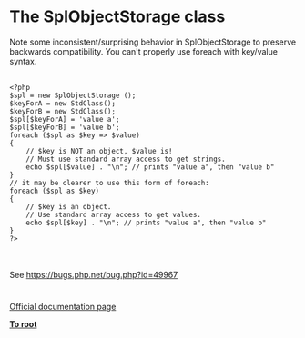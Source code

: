 # The SplObjectStorage class



Note some inconsistent/surprising behavior in SplObjectStorage to preserve backwards compatibility. You can&apos;t properly use foreach with key/value syntax.<br><br>

```
<?php
$spl = new SplObjectStorage ();
$keyForA = new StdClass();
$keyForB = new StdClass();
$spl[$keyForA] = 'value a';
$spl[$keyForB] = 'value b';
foreach ($spl as $key => $value)
{
    // $key is NOT an object, $value is!
    // Must use standard array access to get strings.
    echo $spl[$value] . "\n"; // prints "value a", then "value b"
}
// it may be clearer to use this form of foreach:
foreach ($spl as $key)
{
    // $key is an object.
    // Use standard array access to get values.
    echo $spl[$key] . "\n"; // prints "value a", then "value b"
}
?>
```
<br><br>See https://bugs.php.net/bug.php?id=49967  

#

[Official documentation page](https://www.php.net/manual/en/class.splobjectstorage.php)

**[To root](/README.md)**